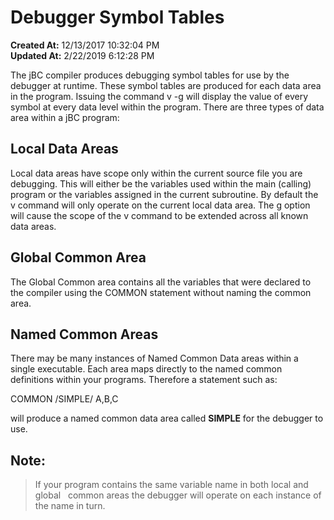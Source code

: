 # Debugger Symbol Tables

**Created At:** 12/13/2017 10:32:04 PM  
**Updated At:** 2/22/2019 6:12:28 PM  


The jBC compiler produces debugging symbol tables for use by the debugger at runtime. These symbol tables are produced for each data area in the program. Issuing the command v -g will display the value of every symbol at every data level within the program. There are three types of data area within a jBC program:



## **Local Data Areas**

Local data areas have scope only within the current source file you are debugging. This will either be the variables used within the main (calling) program or the variables assigned in the current subroutine. By default the v command will only operate on the current local data area. The g option will cause the scope of the v command to be extended across all known data areas.



## **Global Common Area**

The Global Common area contains all the variables that were declared to the compiler using the COMMON statement without naming the common area.



## **Named Common Areas**

There may be many instances of Named Common Data areas within a single executable. Each area maps directly to the named common definitions within your programs. Therefore a statement such as:

COMMON /SIMPLE/ A,B,C

will produce a named common data area called **SIMPLE** for the debugger to use.



## Note:


> If your program contains the same variable name in both local and global   common areas the debugger will operate on each instance of the name in turn.

